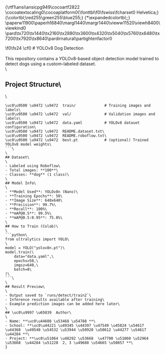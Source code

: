 {\rtf1\ansi\ansicpg949\cocoartf2822
\cocoatextscaling0\cocoaplatform0{\fonttbl\f0\fswiss\fcharset0 Helvetica;}
{\colortbl;\red255\green255\blue255;}
{\*\expandedcolortbl;;}
\paperw11900\paperh16840\margl1440\margr1440\vieww11520\viewh8400\viewkind0
\pard\tx720\tx1440\tx2160\tx2880\tx3600\tx4320\tx5040\tx5760\tx6480\tx7200\tx7920\tx8640\pardirnatural\partightenfactor0

\f0\fs24 \cf0 # YOLOv8 Dog Detection\
\
This repository contains a YOLOv8-based object detection model trained to detect dogs using a custom-labeled dataset.\
\
## Project Structure\
\
```\
\uc0\u9500 \u9472 \u9472  train/             # Training images and labels\
\uc0\u9500 \u9472 \u9472  val/               # Validation images and labels\
\uc0\u9500 \u9472 \u9472  data.yaml          # YOLOv8 dataset configuration\
\uc0\u9500 \u9472 \u9472  README.dataset.txt\
\uc0\u9500 \u9472 \u9472  README.roboflow.txt\
\uc0\u9500 \u9472 \u9472  best.pt            # (optional) Trained YOLOv8 model weights\
```\
\
## Dataset\
\
- Labeled using Roboflow\
- Total images: **100**\
- Classes: **dog** (1 class)\
\
## Model Info\
\
- **Model Used**: YOLOv8n (Nano)\
- **Training Epochs**: 50\
- **Image Size**: 640x640\
- **Precision**: 99.7%\
- **Recall**: 100%\
- **mAP@0.5**: 99.5%\
- **mAP@0.5:0.95**: 75.8%\
\
## How to Train (Colab)\
\
```python\
from ultralytics import YOLO\
\
model = YOLO("yolov8n.pt")\
model.train(\
    data="data.yaml",\
    epochs=50,\
    imgsz=640,\
    batch=8\
)\
```\
\
## Result Preview\
\
- Output saved to `runs/detect/train2`\
- Inference results available after training\
- Example prediction images can be added here later\
\
## \uc0\u9997 \u65039  Author\
\
- Name: **\uc0\u44608 \u53468 \u54788 **\
- School: **\uc0\u44221 \u49345 \u44397 \u47549 \u45824 \u54617 \u44368  \u49548 \u54532 \u53944 \u50920 \u50612 \u44277 \u54617 \u44284 **\
- Project: **\uc0\u51064 \u48292 \u53668  \u47700 \u51060 \u52964 \u53668  \u44284 \u51228  2, 3 \u49688 \u54665 \u50857 **\
}